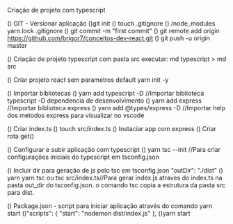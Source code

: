 Criação de projeto com typescript

() GIT - Versionar aplicação 
  ()git init 
  () touch .gitignore
    ()  /node_modules 
        yarn.lock 
        .gitignore
  () git commit -m "first commit"
  () git remote add origin https://github.com/brigor7/conceitos-dev-react.git
  () git push -u origin master

() Criação de projeto typescript com pasta src
  executar: md typescript > md src

() Criar projeto react sem parametros default
  yarn init -y

() Importar bibliotecas
  () yarn add typescript -D  //Importar biblioteca typescript -D dependencia de desenvolvimento
  () yarn add express        //Importar biblioteca express
  () yarn add @types/express -D //Importar help dos metodos express para visualizar no vscode

() Criar index.ts
  () touch src/index.ts
  () Instaciar app com express
  () Criar rota get()


() Configurar e subir aplicação com typescript
  () yarn tsc --init //Para criar configurações iniciais do typescript em tsconfig.json
  
  () Incluir dir para geração de js pelo tsc em tsconfig.json
    "outDir": "./dist"
  () yarn yarn tsc ou tsc src/index.ts//Para gerar index.js atraves do  index.ts na pasta out_dir do tsconfig.json. o comando tsc copia a estrutura da pasta src para dist. 

() Package.json - script para iniciar aplicação através do comando yarn start
  ()"scripts": { 
      "start": "nodemon dist/index.js"
    },
  ()yarn start


